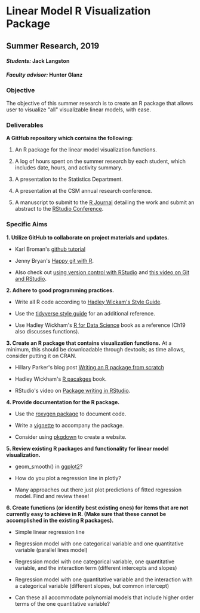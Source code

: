 # Linear Model R Visualization Package

## Summer Research, 2019

#### _Students:_ Jack Langston

#### _Faculty advisor:_ Hunter Glanz

### Objective

The objective of this summer research is to create an R package that allows user to visualize "all" visualizable linear models, with ease.

### Deliverables

**A GitHub repository which contains the following:**

1.  An R package for the linear model visualization functions. 

2.  A log of hours spent on the summer research by each student, which includes date, hours, and activity summary.

3.  A presentation to the Statistics Department.

4.  A presentation at the CSM annual research conference.

5.  A manuscript to submit to the [R Journal](https://journal.r-project.org/) detailing the work and submit an abstract to the [RStudio Conference](https://www.rstudio.com/conference/).

### Specific Aims

**1.  Utilize GitHub to collaborate on project materials and updates.**

  * Karl Broman's [github tutorial](http://kbroman.org/github_tutorial/)

  * Jenny Bryan's [Happy git with R](http://happygitwithr.com/).
  
  * Also check out [using version control with RStudio](https://support.rstudio.com/hc/en-us/articles/200532077-Version-Control-with-Git-and-SVN) and [this video on Git and RStudio](https://www.rstudio.com/resources/webinars/rstudio-essentials-webinar-series-managing-part-2/).


**2.  Adhere to good programming practices.**
  
  * Write all R code according to [Hadley Wickam's Style Guide](http://adv-r.had.co.nz/Style.html).
  
  * Use the [tidyverse style guide](http://style.tidyverse.org/) for an additional reference.
  
  * Use Hadley Wickham's [R for Data Science](http://r4ds.had.co.nz/) book as a reference (Ch19 also discusses functions).
  
  
  **3.  Create an R package that contains visualization functions.**  At a minimum, this should be downloadable through devtools; as time allows, consider putting it on CRAN.
    
  *  Hillary Parker's blog post [Writing an R package from scratch](https://hilaryparker.com/2014/04/29/writing-an-r-package-from-scratch/)
  
  *  Hadley Wickham's [R pacakges](http://r-pkgs.had.co.nz/) book.
  
  *  RStudio's video on [Package writing in RStudio](https://www.rstudio.com/resources/webinars/rstudio-essentials-webinar-series-programming-part-3/).
  
  
   **4.  Provide documentation for the R package.**

  *  Use the [roxygen package](https://cran.r-project.org/web/packages/roxygen2/vignettes/roxygen2.html) to document code.
  
  *  Write a [vignette](http://r-pkgs.had.co.nz/vignettes.html) to accompany the package.
  
  *  Consider using [pkgdown](http://pkgdown.r-lib.org/index.html) to create a website. 
  
  
  **5. Review existing R packages and functionality for linear model visualization.**
  
  *  geom_smooth() in [ggplot2](https://ggplot2.tidyverse.org/)?
  
  *  How do you plot a regression line in plotly?
  
  *  Many approaches out there just plot predictions of fitted regression model. Find and review these!
  
  **6.  Create functions (or identify best existing ones) for items that are not currently easy to achieve in R.  (Make sure that these cannot be accomplished in the existing R packages).**
  
  *  Simple linear regression line
  
  *  Regression model with one categorical variable and one quantitative variable (parallel lines model)
  
  *  Regression model with one categorical variable, one quantitative variable, and the interaction term (different intercepts and slopes)
  
  *  Regression model with one quantitative variable and the interaction with a categorical variable (different slopes, but common intercept)
  
  *  Can these all accommodate polynomial models that include higher order terms of the one quantitative variable?
  
